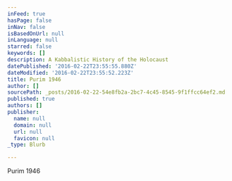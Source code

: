 ```yaml
---
inFeed: true
hasPage: false
inNav: false
isBasedOnUrl: null
inLanguage: null
starred: false
keywords: []
description: A Kabbalistic History of the Holocaust
datePublished: '2016-02-22T23:55:55.880Z'
dateModified: '2016-02-22T23:55:52.223Z'
title: Purim 1946
author: []
sourcePath: _posts/2016-02-22-54e8fb2a-2bc7-4c45-8545-9f1ffcc64ef2.md
published: true
authors: []
publisher:
  name: null
  domain: null
  url: null
  favicon: null
_type: Blurb

---
```

Purim 1946